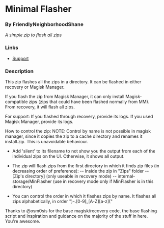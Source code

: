 # Minimal Flasher
### By FriendlyNeighborhoodShane
*A simple zip to flash all zips*

### Links
* [Support](https://t.me/joinchat/FyFlS0X2D7f6YNvdxhEsfw)
### Description
This zip flashes all the zips in a directory. It can be flashed in either recovery or Magisk Manager.

If you flash the zip from Magisk Manager, it can only install Magisk-compatible zips (zips that could have been flashed normally from MM). From recovery, it will flash all zips.

For support:
If you flashed through recovery, provide its logs.
If you used Magisk Manager, provide its logs.

How to control the zip:
NOTE: Control by name is not possible in magisk manager, since it copies the zip to a cache directory and renames it install.zip. This is unavoidable behaviour.

- Add 'silent' to its filename to not show you the output from each of the individual zips on the UI. Otherwise, it shows all output.

- The zip will flash zips from the first directory in which it finds zip files (in decreasing order of preference):
-- Inside the zip in "Zips" folder
-- [Zip's directory]                            (only useable in recovery mode)
-- internal-storage/MinFlasher        (use in recovery mode only if MinFlasher is in this directory)

- You can control the order in which it flashes zips by name. It flashes all zips alphabetically, in order ")-.[0-9]_[A-Z][a-z]("

Thanks to @osm0sis for the base magisk/recovery code, the base flashing script and inspiration and guidance on the majority of the stuff in here. You're awesome.
